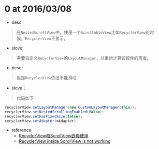 # 0 at 2016/03/08
- desc
> 在`NestedScrollView`中，使用一个`ScrollAbleView`比如`RecyclerView`的时候，`RecyclerView`不显示。

- slove:
> 需要自定义`RecyclerView`的`LayoutManager`，以重新计算该控件的高度。

- desc:
> 但是`RecyclerView`依旧不能滑动

- slove：
> 代码如下

```java
recyclerView.setLayoutManager(new CustomLayoutManager(this));
recyclerView.setNestedScrollingEnabled(false);
recyclerView.setHasFixedSize(false);
recyclerView.setAdapter(mAdapter);
```

- reference
    - [RecyclerView和ScrollView嵌套使用](http://www.cnblogs.com/tianzhijiexian/p/4469516.html#commentform)
    - [RecyclerView inside ScrollView is not working](http://stackoverflow.com/questions/27083091/recyclerview-inside-scrollview-is-not-working)
